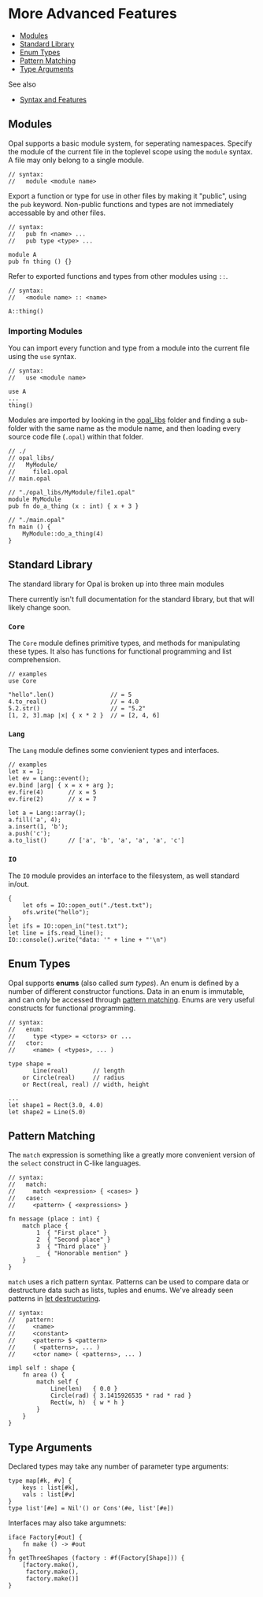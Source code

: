 More Advanced Features
======================

* [Modules](#modules)
* [Standard Library](#standard-library)
* [Enum Types](#enum-types)
* [Pattern Matching](#pattern-matching)
* [Type Arguments](#type-arguments)

See also

* [Syntax and Features](Syntax.md)

## Modules ##

Opal supports a basic module system, for seperating namespaces.
Specify the module of the current file in the toplevel scope using the `module` syntax.
A file may only belong to a single module.

    // syntax:
    //   module <module name>

Export a function or type for use in other files by making it "public", using the `pub` keyword.
Non-public functions and types are not immediately accessable by and other files.

    // syntax:
    //   pub fn <name> ...
    //   pub type <type> ...

    module A
    pub fn thing () {}

Refer to exported functions and types from other modules using `::`.

    // syntax:
    //   <module name> :: <name>

    A::thing()

### Importing Modules ###

You can import every function and type from a module into the current file
using the `use` syntax.

    // syntax:
    //   use <module name>

    use A
    ...
    thing()

Modules are imported by looking in the [opal_libs](../opal_libs) folder and finding
a sub-folder with the same name as the module name, and then loading every source
code file (`.opal`) within that folder.

    // ./
    // opal_libs/
    //   MyModule/
    //     file1.opal
    // main.opal

    // "./opal_libs/MyModule/file1.opal"
    module MyModule
    pub fn do_a_thing (x : int) { x + 3 }

    // "./main.opal"
    fn main () {
        MyModule::do_a_thing(4)
    }

## Standard Library ##

The standard library for Opal is broken up into three main modules

There currently isn't full documentation for the standard library, but that
will likely change soon.

### `Core` ###

The `Core` module defines primitive types, and methods for manipulating these types.
It also has functions for functional programming and list comprehension.

    // examples
    use Core

    "hello".len()                // = 5
    4.to_real()                  // = 4.0
    5.2.str()                    // = "5.2"
    [1, 2, 3].map |x| { x * 2 }  // = [2, 4, 6]

### `Lang` ###

The `Lang` module defines some convienient types and interfaces.

    // examples
    let x = 1;
    let ev = Lang::event();
    ev.bind |arg| { x = x + arg };
    ev.fire(4)       // x = 5
    ev.fire(2)       // x = 7

    let a = Lang::array();
    a.fill('a', 4);
    a.insert(1, 'b');
    a.push('c');
    a.to_list()      // ['a', 'b', 'a', 'a', 'a', 'c']

### `IO` ###

The `IO` module provides an interface to the filesystem, as well standard in/out.

    {
        let ofs = IO::open_out("./test.txt");
        ofs.write("hello");
    }
    let ifs = IO::open_in("test.txt");
    let line = ifs.read_line();
    IO::console().write("data: '" + line + "'\n")

## Enum Types ##

Opal supports **enums** (also called *sum types*).
An enum is defined by a number of different constructor functions. Data in
an enum is immutable, and can only be accessed through [pattern matching](#pattern-matching).
Enums are very useful constructs for functional programming.

    // syntax:
    //   enum:
    //     type <type> = <ctors> or ...
    //   ctor:
    //     <name> ( <types>, ... )

    type shape =
           Line(real)       // length
        or Circle(real)     // radius
        or Rect(real, real) // width, height

    ...
    let shape1 = Rect(3.0, 4.0)
    let shape2 = Line(5.0)

## Pattern Matching ##

The `match` expression is something like a greatly more convenient version of
the `select` construct in C-like languages.

    // syntax:
    //   match:
    //     match <expression> { <cases> }
    //   case:
    //     <pattern> { <expressions> }

    fn message (place : int) {
        match place {
            1  { "First place" }
            2  { "Second place" }
            3  { "Third place" }
            _  { "Honorable mention" }
        }
    }

`match` uses a rich pattern syntax. Patterns can be used to compare data
or destructure data such as lists, tuples and enums.
We've already seen patterns in [let destructuring](Syntax.md#variables).

    // syntax:
    //   pattern:
    //     <name>
    //     <constant>
    //     <pattern> $ <pattern>
    //     ( <patterns>, ... )
    //     <ctor name> ( <patterns>, ... )

    impl self : shape {
        fn area () {
            match self {
                Line(len)   { 0.0 }
                Circle(rad) { 3.1415926535 * rad * rad }
                Rect(w, h)  { w * h }
            }
        }
    }

## Type Arguments ##

Declared types may take any number of parameter type arguments:

    type map[#k, #v] {
        keys : list[#k],
        vals : list[#v]
    }
    type list'[#e] = Nil'() or Cons'(#e, list'[#e])

Interfaces may also take argumnets:

    iface Factory[#out] {
        fn make () -> #out
    }
    fn getThreeShapes (factory : #f(Factory[Shape])) {
        [factory.make(),
         factory.make(),
         factory.make()]
    }
